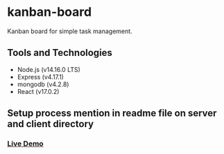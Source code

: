 # kanban-board
Kanban board for simple task management.

## Tools and Technologies

- Node.js (v14.16.0 LTS)
- Express (v4.17.1)
- mongodb (v4.2.8)
- React (v17.0.2)

## Setup process mention in readme file on server and client directory

### [Live Demo](http://18.209.226.53:5000/)